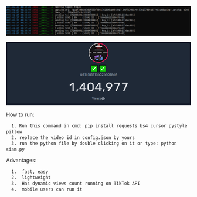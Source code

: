 

&emsp;

<p align="center"> 
<img src="https://raw.githubusercontent.com/SIAMRAHMAN000/___SIAM___VIEW___TIK___/main/img/2.PNG"></img>
</p>
<p align="center"> 
<img src="https://raw.githubusercontent.com/SIAMRAHMAN000/___SIAM___VIEW___TIK___/main/img/1.PNG"></img>
</p>


How to run:
```
  1. Run this command in cmd: pip install requests bs4 cursor pystyle pillow
  2. replace the video id in config.json by yours
  3. run the python file by double clicking on it or type: python siam.py
```

Advantages:
```
  1.  fast, easy
  2.  lightweight
  3.  Has dynamic views count running on TikTok API
  4.  mobile users can run it
```
